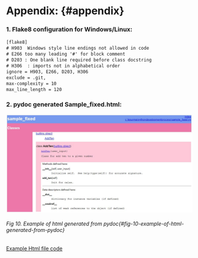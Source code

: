 # Appendix: {#appendix}

### 1.  Flake8 configuration for Windows/Linux:

```
[flake8]
# H903  Windows style line endings not allowed in code
# E266 too many leading '#' for block comment
# D203 : One blank line required before class docstring
# H306  : imports not in alphabetical order
ignore = H903, E266, D203, H306
exclude = .git,
max-complexity = 10
max_line_length = 120

```



### 2.  pydoc generated Sample_fixed.html:

![](/assets/samplehtml.jpg)
###### Fig 10. Example of html generated from pydoc{#fig-10-example-of-html-generated-from-pydoc}

[Example Html file code](//media/index.html)

